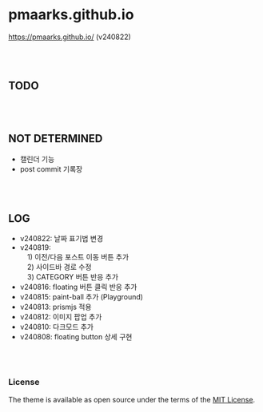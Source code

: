 # pmaarks.github.io
<https://pmaarks.github.io/> (v240822)

<br>
<br>

## TODO


<br>
<br>

## NOT DETERMINED
-  캘린더 기능
-  post commit 기록장

<br>
<br>

## LOG
-  v240822: 날짜 표기법 변경
-  v240819:<br>
&emsp;1) 이전/다음 포스트 이동 버튼 추가<br>
&emsp;2) 사이드바 경로 수정<br>
&emsp;3) CATEGORY 버튼 반응 추가<br>
-  v240816: floating 버튼 클릭 반응 추가
-  v240815: paint-ball 추가 (Playground)
-  v240813: prismjs 적용
-  v240812: 이미지 팝업 추가
-  v240810: 다크모드 추가
-  v240808: floating button 상세 구현

<br>
<br>

### License
The theme is available as open source under the terms of the [MIT License](https://opensource.org/licenses/MIT).
